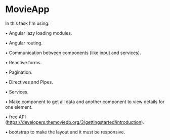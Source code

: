 # MovieApp
In this task I'm using:

• Angular lazy loading modules.

• Angular routing.

• Communication between components (like input and services).

• Reactive forms.

• Pagination.

• Directives and Pipes.

• Services.

• Make component to get all data and another component to view details for one
element.

• free API (https://developers.themoviedb.org/3/gettingstarted/introduction).

• bootstrap to make the layout and it must be responsive.

